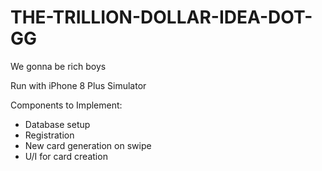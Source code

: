 # THE-TRILLION-DOLLAR-IDEA-DOT-GG
We gonna be rich boys

Run with iPhone 8 Plus Simulator

Components to Implement:
<ul>
<li>Database setup</li>
<li>Registration</li>
<li>New card generation on swipe</li>
<li>U/I for card creation</li>
</ul>
